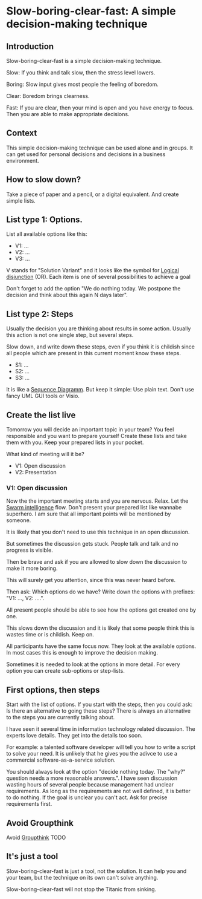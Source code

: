 # Slow-boring-clear-fast: A simple decision-making technique

## Introduction

Slow-boring-clear-fast is a simple decision-making technique.

Slow: If you think and talk slow, then the stress level lowers.

Boring: Slow input gives most people the feeling of boredom.

Clear: Boredom brings clearness.

Fast: If you are clear, then your mind is open and you have energy to focus. Then you are able to make appropriate decisions.

## Context

This simple decision-making technique can be used alone and in groups. It can get used for personal decisions and decisions
in a business environment.

## How to slow down?

Take a piece of paper and a pencil, or a digital equivalent. And create simple lists.

## List type 1: Options.

List all available options like this:

 * V1: ...
 * V2: ...
 * V3: ...
 
V stands for "Solution Variant" and it looks like the symbol for [Logical disjunction](https://en.wikipedia.org/wiki/Logical_disjunction) (OR). Each item is one of several possibilities to achieve a goal
 
 Don't forget to add the option "We do nothing today. We postpone the decision and think about this again N days later".
 
 
## List type 2: Steps

Usually the decision you are thinking about results in some action. Usually this action is not one single step, but several steps.

Slow down, and write down these steps, even if you think it is childish since all people which are present in this
current moment know these steps.

* S1: ...
* S2: ...
* S3: ...

It is like a [Sequence Diagramm](https://en.wikipedia.org/wiki/Sequence_diagram). But keep it simple: Use plain text.
Don't use fancy UML GUI tools or Visio.

## Create the list **live**

Tomorrow you will decide an important topic in your team? You feel responsible and you want to prepare yourself
Create these lists and take them with you. Keep your prepared lists in your pocket.

What kind of meeting will it be?

 * V1: Open discussion
 * V2: Presentation
 
### V1: Open discussion

Now the the important meeting starts and you are nervous. Relax. Let the
[Swarm intelligence](https://en.wikipedia.org/wiki/Swarm_intelligence) flow. 
Don't present your prepared list like wannabe superhero. I am sure that all important points will be mentioned by someone.

It is likely that you don't need to use this technique in an open discussion.

But sometimes the discussion gets stuck. People talk and talk and no progress is visible.

Then be brave and ask if you are allowed to slow down the discussion to make it more boring.

This will surely get you attention, since this was never heard before.

Then ask: Which options do we have? Write down the options with prefixes: "V1: ..., V2: ....".

All present people should be able to see how the options get created one by one.

This slows down the discussion and it is likely that some people think this is wastes time or is childish. Keep on.

All participants have the same focus now. They look at the available options. In most cases this is enough to improve the
decision making.

Sometimes it is needed to look at the options in more detail. For every option you can create sub-options or step-lists.

## First options, then steps

Start with the list of options. If you start with the steps, then you could ask: Is there an alternative to going these
steps? There is always an alternative to the steps you are currently talking about.

I have seen it several time in information technology related discussion. The experts love details. They get into the
details too soon.

For example: a talented software developer will tell you how to write a script to solve your need. It is unlikely that he
gives you the adivce to use a commercial software-as-a-service solution.

You should always look at the option "decide nothing today. The "why?" question needs a more reasonable answers.". I have seen discussion wasting hours of several people because management 
had unclear requirements. As long as the requirements are not well defined, it is better to do nothing. 
If the goal is unclear you can't act. Ask for precise requirements first.



## Avoid Groupthink

Avoid [Groupthink](https://en.wikipedia.org/wiki/Groupthink#Prevention) TODO


## It's just a tool

Slow-boring-clear-fast is just a tool, not the solution. It can help you and your team, but the technique on its own can't solve anything.

Slow-boring-clear-fast will not stop the Titanic from sinking. 
